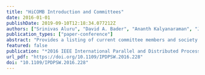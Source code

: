 ```yaml
---
title: "HiCOMB Introduction and Committees"
date: 2016-01-01
publishDate: 2019-09-10T12:18:34.077212Z
authors: ["Srinivas Aluru", "David A. Bader", "Ananth Kalyanaraman", "Jaroslaw Zola"]
publication_types: ["paper-conference"]
abstract: "Provides a listing of current committee members and society officers."
featured: false
publication: "*2016 IEEE International Parallel and Distributed Processing Symposium Workshops, IPDPS Workshops 2016, Chicago, IL, USA, May 23-27, 2016*"
url_pdf: "https://doi.org/10.1109/IPDPSW.2016.228"
doi: "10.1109/IPDPSW.2016.228"
---
```


